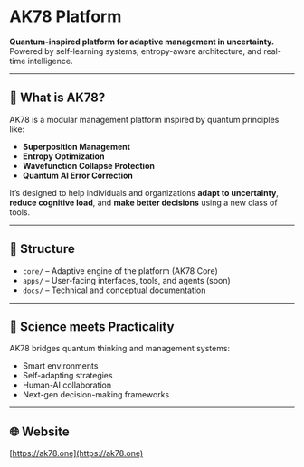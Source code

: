 # AK78 Platform

**Quantum-inspired platform for adaptive management in uncertainty.**  
Powered by self-learning systems, entropy-aware architecture, and real-time intelligence.

---

## 🚀 What is AK78?

AK78 is a modular management platform inspired by quantum principles like:
- **Superposition Management**
- **Entropy Optimization**
- **Wavefunction Collapse Protection**
- **Quantum AI Error Correction**

It’s designed to help individuals and organizations **adapt to uncertainty**, **reduce cognitive load**, and **make better decisions** using a new class of tools.

---

## 🧠 Structure

- `core/` – Adaptive engine of the platform (AK78 Core)
- `apps/` – User-facing interfaces, tools, and agents (soon)
- `docs/` – Technical and conceptual documentation

---

## 🔬 Science meets Practicality

AK78 bridges quantum thinking and management systems:
- Smart environments
- Self-adapting strategies
- Human-AI collaboration
- Next-gen decision-making frameworks

---

## 🌐 Website
[https://ak78.one](https://ak78.one)
